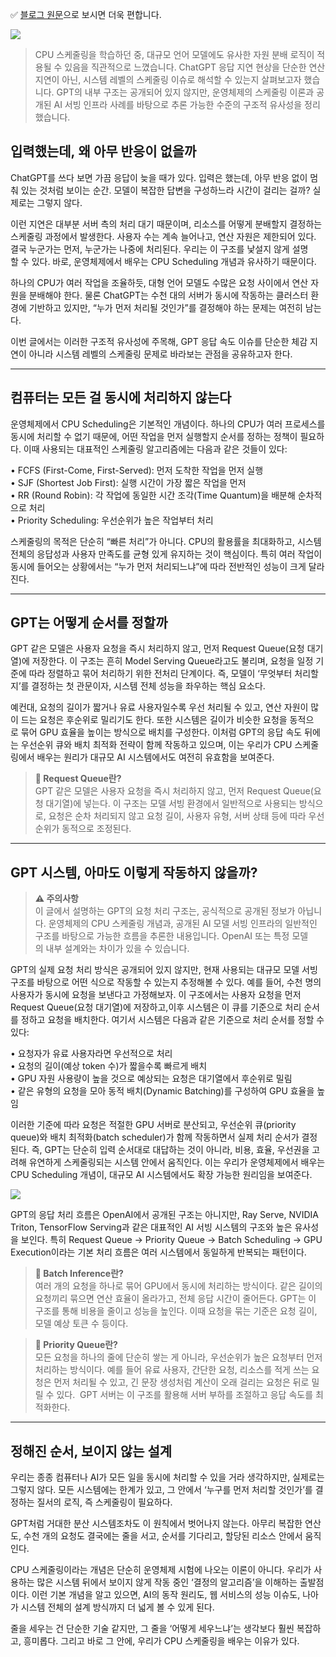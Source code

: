 ✅ [블로그 원문](https://coder-narak.tistory.com/55)으로 보시면 더욱 편합니다. 

![](thumbnail.png)

> CPU 스케줄링을 학습하던 중, 대규모 언어 모델에도 유사한 자원 분배 로직이 적용될 수 있음을 직관적으로 느꼈습니다. ChatGPT 응답 지연 현상을 단순한 연산 지연이 아닌, 시스템 레벨의 스케줄링 이슈로 해석할 수 있는지 살펴보고자 했습니다. GPT의 내부 구조는 공개되어 있지 않지만, 운영체제의 스케줄링 이론과 공개된 AI 서빙 인프라 사례를 바탕으로 추론 가능한 수준의 구조적 유사성을 정리했습니다.

## **입력했는데, 왜 아무 반응이 없을까**

ChatGPT를 쓰다 보면 가끔 응답이 늦을 때가 있다. 입력은 했는데, 아무 반응 없이 멈춰 있는 것처럼 보이는 순간. 모델이 복잡한 답변을 구성하느라 시간이 걸리는 걸까? 실제로는 그렇지 않다.  
  
이런 지연은 대부분 서버 측의 처리 대기 때문이며, 리소스를 어떻게 분배할지 결정하는 스케줄링 과정에서 발생한다. 사용자 수는 계속 늘어나고, 연산 자원은 제한되어 있다. 결국 누군가는 먼저, 누군가는 나중에 처리된다. 우리는 이 구조를 낯설지 않게 설명할 수 있다. 바로, 운영체제에서 배우는 CPU Scheduling 개념과 유사하기 때문이다.  
  
하나의 CPU가 여러 작업을 조율하듯, 대형 언어 모델도 수많은 요청 사이에서 연산 자원을 분배해야 한다. 물론 ChatGPT는 수천 대의 서버가 동시에 작동하는 클러스터 환경에 기반하고 있지만, “누가 먼저 처리될 것인가”를 결정해야 하는 문제는 여전히 남는다.  
  
이번 글에서는 이러한 구조적 유사성에 주목해, GPT 응답 속도 이슈를 단순한 체감 지연이 아니라 시스템 레벨의 스케줄링 문제로 바라보는 관점을 공유하고자 한다.

---

## **컴퓨터는 모든 걸 동시에 처리하지 않는다**

운영체제에서 CPU Scheduling은 기본적인 개념이다. 하나의 CPU가 여러 프로세스를 동시에 처리할 수 없기 때문에, 어떤 작업을 먼저 실행할지 순서를 정하는 정책이 필요하다. 이때 사용되는 대표적인 스케줄링 알고리즘에는 다음과 같은 것들이 있다:

  
• FCFS (First-Come, First-Served): 먼저 도착한 작업을 먼저 실행  
• SJF (Shortest Job First): 실행 시간이 가장 짧은 작업을 먼저  
• RR (Round Robin): 각 작업에 동일한 시간 조각(Time Quantum)을 배분해 순차적으로 처리  
• Priority Scheduling: 우선순위가 높은 작업부터 처리  
  
스케줄링의 목적은 단순히 “빠른 처리”가 아니다. CPU의 활용률을 최대화하고, 시스템 전체의 응답성과 사용자 만족도를 균형 있게 유지하는 것이 핵심이다. 특히 여러 작업이 동시에 들어오는 상황에서는 “누가 먼저 처리되느냐”에 따라 전반적인 성능이 크게 달라진다.

---

## **GPT는 어떻게 순서를 정할까**

GPT 같은 모델은 사용자 요청을 즉시 처리하지 않고, 먼저 Request Queue(요청 대기열)에 저장한다. 이 구조는 흔히 Model Serving Queue라고도 불리며, 요청을 일정 기준에 따라 정렬하고 묶어 처리하기 위한 전처리 단계이다. 즉, 모델이 ‘무엇부터 처리할지’를 결정하는 첫 관문이자, 시스템 전체 성능을 좌우하는 핵심 요소다. 

예컨대, 요청의 길이가 짧거나 유료 사용자일수록 우선 처리될 수 있고, 연산 자원이 많이 드는 요청은 후순위로 밀리기도 한다. 또한 시스템은 길이가 비슷한 요청을 동적으로 묶어 GPU 효율을 높이는 방식으로 배치를 구성한다. 이처럼 GPT의 응답 속도 뒤에는 우선순위 큐와 배치 최적화 전략이 함께 작동하고 있으며, 이는 우리가 CPU 스케줄링에서 배우는 원리가 대규모 AI 시스템에서도 여전히 유효함을 보여준다.

> **📌 Request Queue란?**  
> GPT 같은 모델은 사용자 요청을 즉시 처리하지 않고, 먼저 Request Queue(요청 대기열)에 넣는다. 이 구조는 모델 서빙 환경에서 일반적으로 사용되는 방식으로, 요청은 순차 처리되지 않고 요청 길이, 사용자 유형, 서버 상태 등에 따라 우선순위가 동적으로 조정된다. 

---

## **GPT 시스템, 아마도 이렇게 작동하지 않을까?**

> **⚠️ 주의사항**  
> 이 글에서 설명하는 GPT의 요청 처리 구조는, 공식적으로 공개된 정보가 아닙니다. 운영체제의 CPU 스케줄링 개념과, 공개된 AI 모델 서빙 인프라의 일반적인 구조를 바탕으로 가능한 흐름을 추론한 내용입니다. OpenAI 또는 특정 모델의 내부 설계와는 차이가 있을 수 있습니다.

GPT의 실제 요청 처리 방식은 공개되어 있지 않지만, 현재 사용되는 대규모 모델 서빙 구조를 바탕으로 어떤 식으로 작동할 수 있는지 추정해볼 수 있다. 예를 들어, 수천 명의 사용자가 동시에 요청을 보낸다고 가정해보자. 이 구조에서는 사용자 요청을 먼저 Request Queue(요청 대기열)에 저장하고,이후 시스템은 이 큐를 기준으로 처리 순서를 정하고 요청을 배치한다. 여기서 시스템은 다음과 같은 기준으로 처리 순서를 정할 수 있다:

  
• 요청자가 유료 사용자라면 우선적으로 처리  
• 요청의 길이(예상 token 수)가 짧을수록 빠르게 배치  
• GPU 자원 사용량이 높을 것으로 예상되는 요청은 대기열에서 후순위로 밀림  
• 같은 유형의 요청을 모아 동적 배치(Dynamic Batching)를 구성하여 GPU 효율을 높임

이러한 기준에 따라 요청은 적절한 GPU 서버로 분산되고, 우선순위 큐(priority queue)와 배치 최적화(batch scheduler)가 함께 작동하면서 실제 처리 순서가 결정된다. 즉, GPT는 단순히 입력 순서대로 대답하는 것이 아니라, 비용, 효율, 우선권을 고려해 유연하게 스케줄링되는 시스템 안에서 움직인다. 이는 우리가 운영체제에서 배우는 CPU Scheduling 개념이, 대규모 AI 시스템에서도 확장 가능한 원리임을 보여준다.

![](image-1.png)

GPT의 응답 처리 흐름은 OpenAI에서 공개된 구조는 아니지만, Ray Serve, NVIDIA Triton, TensorFlow Serving과 같은 대표적인 AI 서빙 시스템의 구조와 높은 유사성을 보인다. 특히 Request Queue → Priority Queue → Batch Scheduling → GPU Execution이라는 기본 처리 흐름은 여러 시스템에서 동일하게 반복되는 패턴이다. 

> **📌 Batch Inference란?**  
> 여러 개의 요청을 하나로 묶어 GPU에서 동시에 처리하는 방식이다. 같은 길이의 요청끼리 묶으면 연산 효율이 올라가고, 전체 응답 시간이 줄어든다. GPT는 이 구조를 통해 비용을 줄이고 성능을 높인다. 이때 요청을 묶는 기준은 요청 길이, 모델 예상 토큰 수 등이다. 

> **📌 Priority Queue란?**  
> 모든 요청을 하나의 줄에 단순히 쌓는 게 아니라, 우선순위가 높은 요청부터 먼저 처리하는 방식이다. 예를 들어 유료 사용자, 간단한 요청, 리소스를 적게 쓰는 요청은 먼저 처리될 수 있고, 긴 문장 생성처럼 계산이 오래 걸리는 요청은 뒤로 밀릴 수 있다.  GPT 서버는 이 구조를 활용해 서버 부하를 조절하고 응답 속도를 최적화한다.

---

## **정해진 순서, 보이지 않는 설계**

우리는 종종 컴퓨터나 AI가 모든 일을 동시에 처리할 수 있을 거라 생각하지만, 실제로는 그렇지 않다. 모든 시스템에는 한계가 있고, 그 안에서 ‘누구를 먼저 처리할 것인가’를 결정하는 질서의 로직, 즉 스케줄링이 필요하다.  
  
GPT처럼 거대한 분산 시스템조차도 이 원칙에서 벗어나지 않는다. 아무리 복잡한 연산도, 수천 개의 요청도 결국에는 줄을 서고, 순서를 기다리고, 할당된 리소스 안에서 움직인다.  
  
CPU 스케줄링이라는 개념은 단순히 운영체제 시험에 나오는 이론이 아니다. 우리가 사용하는 많은 시스템 뒤에서 보이지 않게 작동 중인 ‘결정의 알고리즘’을 이해하는 출발점이다. 이런 기본 개념을 알고 있으면, AI의 동작 원리도, 웹 서비스의 성능 이슈도, 나아가 시스템 전체의 설계 방식까지 더 넓게 볼 수 있게 된다.  
  
줄을 세우는 건 단순한 기술 같지만, 그 줄을 ‘어떻게 세우느냐’는 생각보다 훨씬 복잡하고, 흥미롭다. 그리고 바로 그 안에, 우리가 CPU 스케줄링을 배우는 이유가 있다.